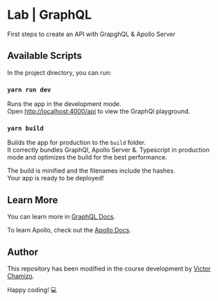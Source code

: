 # Lab | GraphQL

First steps to create an API with GrapghQL & Apollo Server

## Available Scripts

In the project directory, you can run:

### `yarn run dev`

Runs the app in the development mode.<br />
Open [http://localhost:4000/api](http://localhost:4000/api) to view the GraphQl playground.

### `yarn build`

Builds the app for production to the `build` folder.<br />
It correctly bundles GraphQl, Apollo Server &. Typescript in production mode and optimizes the build for the best performance.

The build is minified and the filenames include the hashes.<br />
Your app is ready to be deployed!

## Learn More

You can learn more in [GraphQL Docs](https://graphql.org/learn/).

To learn Apollo, check out the [Apollo Docs](https://www.apollographql.com/docs/).

## Author

This repository has been modified in the course development by [Victor Chamizo](https://github.com/vctorChamizo).

Happy coding! 💻
